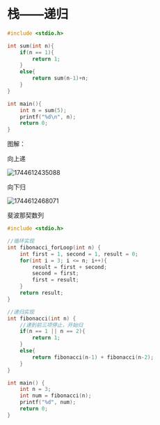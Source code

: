# 栈——递归

```c
#include <stdio.h>

int sum(int n){
    if(n == 1){
        return 1;
    }
    else{
        return sum(n-1)+n;
    }
}

int main(){
    int n = sum(5);
    printf("%d\n", n);
    return 0;
}
```

图解：

向上递

![1744612435088](https://img2023.cnblogs.com/blog/3614909/202504/3614909-20250414145039056-1330079699.png)

向下归

![1744612468071](https://img2023.cnblogs.com/blog/3614909/202504/3614909-20250414145040929-1631566246.png)

斐波那契数列

```c
#include <stdio.h>

//循环实现
int fibonacci_forLoop(int n) {
    int first = 1, second = 1, result = 0;
    for(int i = 3; i <= n; i++){
        result = first + second;
        second = first;
        first = result;
    }
    return result;
}

//递归实现
int fibonacci(int n) {
    //递到前三项停止，开始归
    if(n == 1 || n == 2){
        return 1;
    }
    else{
        return fibonacci(n-1) + fibonacci(n-2);
    }
}

int main() {
    int n = 3;
    int num = fibonacci(n);
    printf("%d", num);
    return 0;
}
```

